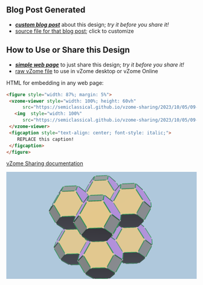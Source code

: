 
## Blog Post Generated

 - [***custom blog post***](<https://semiclassical.github.io/vzome-sharing/2023/10/05/truncated-octahedron-bcc-cell-09-28-12.html>) about this design; *try it before you share it!*
 - [source file for that blog post](<https://github.com/semiclassical/vzome-sharing/edit/main/_posts/2023-10-05-truncated-octahedron-bcc-cell-09-28-12.md>); click to customize
 


## How to Use or Share this Design

 - [***simple web page***](<https://semiclassical.github.io/vzome-sharing/2023/10/05/09-28-12-truncated-octahedron-bcc-cell/>) to just share this design; *try it before you share it!*
 - [raw vZome file](<https://raw.githubusercontent.com/semiclassical/vzome-sharing/main/2023/10/05/09-28-12-truncated-octahedron-bcc-cell/truncated-octahedron-bcc-cell.vZome>) to use in vZome desktop or vZome Online
 
 HTML for embedding in any web page:
 ```html
<figure style="width: 87%; margin: 5%">
  <vzome-viewer style="width: 100%; height: 60vh"
       src="https://semiclassical.github.io/vzome-sharing/2023/10/05/09-28-12-truncated-octahedron-bcc-cell/truncated-octahedron-bcc-cell.vZome" >
    <img  style="width: 100%"
       src="https://semiclassical.github.io/vzome-sharing/2023/10/05/09-28-12-truncated-octahedron-bcc-cell/truncated-octahedron-bcc-cell.png" >
  </vzome-viewer>
  <figcaption style="text-align: center; font-style: italic;">
     REPLACE this caption!
  </figcaption>
</figure>
 ```

[vZome Sharing documentation](https://vzome.github.io/vzome/sharing.html#how-it-works)

![Image](<truncated-octahedron-bcc-cell.png>)


